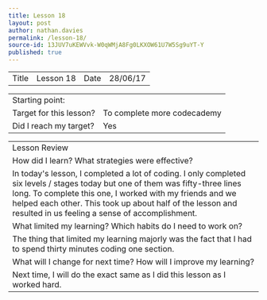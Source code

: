 ```yaml
---
title: Lesson 18
layout: post
author: nathan.davies
permalink: /lesson-18/
source-id: 13JUV7uKEWVvk-W0qWMjA8Fg0LKXOW61U7W5Sg9uYT-Y
published: true
---
```

<table>
  <tr>
    <td>Title</td>
    <td>Lesson 18</td>
    <td>Date</td>
    <td>28/06/17</td>
  </tr>
</table>


<table>
  <tr>
    <td>Starting point:</td>
    <td></td>
  </tr>
  <tr>
    <td>Target for this lesson?</td>
    <td>To complete more codecademy</td>
  </tr>
  <tr>
    <td>Did I reach my target? </td>
    <td> Yes</td>
  </tr>
</table>


<table>
  <tr>
    <td>Lesson Review</td>
  </tr>
  <tr>
    <td>How did I learn? What strategies were effective? </td>
  </tr>
  <tr>
    <td>In today's lesson, I completed a lot of coding. I only completed six levels / stages today but one of them was fifty-three lines long. To complete this one, I worked with my friends and we helped each other. This took up about half of the lesson and resulted in us feeling a sense of accomplishment.</td>
  </tr>
  <tr>
    <td>What limited my learning? Which habits do I need to work on? </td>
  </tr>
  <tr>
    <td>The thing that limited my learning majorly was the fact that I had to spend thirty minutes coding one section.</td>
  </tr>
  <tr>
    <td>What will I change for next time? How will I improve my learning?</td>
  </tr>
  <tr>
    <td>Next time, I will do the exact same as I did this lesson as I worked hard.</td>
  </tr>
</table>


